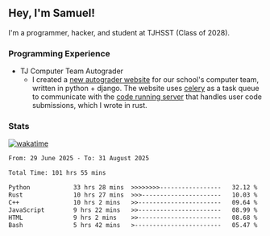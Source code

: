 ## Hey, I'm Samuel!

I'm a programmer, hacker, and student at TJHSST (Class of 2028).

### Programming Experience
- TJ Computer Team Autograder
  - I created a [new autograder website](https://github.com/TJ-Computer-Team/autograder2) for our school's computer team, written in python + django. The website uses [celery](https://github.com/celery/celery) as a task queue to communicate with the [code running server](https://github.com/TJ-Computer-Team/coderunner) that handles user code submissions, which I wrote in rust.

### Stats
[![wakatime](https://wakatime.com/badge/user/879aea6b-e969-410f-b0b6-2bb4510bea6f.svg)](https://wakatime.com/@879aea6b-e969-410f-b0b6-2bb4510bea6f)
<!--START_SECTION:waka-->

```txt
From: 29 June 2025 - To: 31 August 2025

Total Time: 101 hrs 55 mins

Python            33 hrs 28 mins  >>>>>>>>-----------------   32.12 %
Rust              10 hrs 27 mins  >>>----------------------   10.03 %
C++               10 hrs 2 mins   >>-----------------------   09.64 %
JavaScript        9 hrs 22 mins   >>-----------------------   08.99 %
HTML              9 hrs 2 mins    >>-----------------------   08.68 %
Bash              5 hrs 42 mins   >------------------------   05.47 %
```

<!--END_SECTION:waka-->
